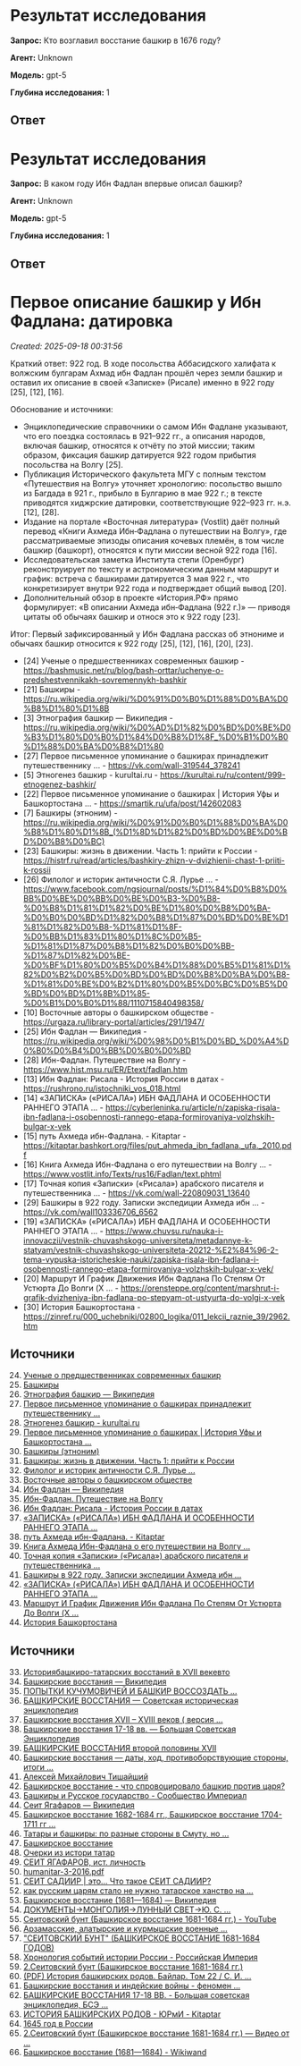 # Результат исследования

**Запрос:** Кто возглавил восстание башкир в 1676 году?

**Агент:** Unknown

**Модель:** gpt-5

**Глубина исследования:** 1

## Ответ

# Результат исследования

**Запрос:** В каком году Ибн Фадлан впервые описал башкир?

**Агент:** Unknown

**Модель:** gpt-5

**Глубина исследования:** 1

## Ответ

# Первое описание башкир у Ибн Фадлана: датировка

*Created: 2025-09-18 00:31:56*

Краткий ответ: 922 год. В ходе посольства Аббасидского халифата к волжским булгарам Ахмад ибн Фадлан прошёл через земли башкир и оставил их описание в своей «Записке» (Рисале) именно в 922 году [25], [12], [16].

Обоснование и источники:
- Энциклопедические справочники о самом Ибн Фадлане указывают, что его поездка состоялась в 921–922 гг., а описания народов, включая башкир, относятся к отчёту по этой миссии; таким образом, фиксация башкир датируется 922 годом прибытия посольства на Волгу [25].
- Публикация Исторического факультета МГУ с полным текстом «Путешествия на Волгу» уточняет хронологию: посольство вышло из Багдада в 921 г., прибыло в Булгарию в мае 922 г.; в тексте приводятся хиджрские датировки, соответствующие 922–923 гг. н.э. [12], [28].
- Издание на портале «Восточная литература» (Vostlit) даёт полный перевод «Книги Ахмеда Ибн‑Фадлана о путешествии на Волгу», где рассматриваемые эпизоды описания кочевых племён, в том числе башкир (башкорт), относятся к пути миссии весной 922 года [16].
- Исследовательская заметка Института степи (Оренбург) реконструирует по тексту и астрономическим данным маршрут и график: встреча с башкирами датируется 3 мая 922 г., что конкретизирует внутри 922 года и подтверждает общий вывод [20].
- Дополнительный обзор в проекте «История.РФ» прямо формулирует: «В описании Ахмеда ибн‑Фадлана (922 г.)» — приводя цитаты об обычаях башкир и относя это к 922 году [23].

Итог: Первый зафиксированный у Ибн Фадлана рассказ об этнониме и обычаях башкир относится к 922 году [25], [12], [16], [20], [23].

- [24] Ученые о предшественниках современных башкир - https://bashmusic.net/ru/blog/bash-orttar/uchenye-o-predshestvennikakh-sovremennykh-bashkir
- [21] Башкиры - https://ru.wikipedia.org/wiki/%D0%91%D0%B0%D1%88%D0%BA%D0%B8%D1%80%D1%8B
- [3] Этнография башкир — Википедия - https://ru.wikipedia.org/wiki/%D0%AD%D1%82%D0%BD%D0%BE%D0%B3%D1%80%D0%B0%D1%84%D0%B8%D1%8F_%D0%B1%D0%B0%D1%88%D0%BA%D0%B8%D1%80
- [27] Первое письменное упоминание о башкирах принадлежит путешественнику ... - https://vk.com/wall-319544_378241
- [5] Этногенез башкир - kurultai.ru - https://kurultai.ru/ru/content/999-etnogenez-bashkir/
- [22] Первое письменное упоминание о башкирах | История Уфы и Башкортостана ... - https://smartik.ru/ufa/post/142602083
- [7] Башкиры (этноним) - https://ru.wikipedia.org/wiki/%D0%91%D0%B0%D1%88%D0%BA%D0%B8%D1%80%D1%8B_(%D1%8D%D1%82%D0%BD%D0%BE%D0%BD%D0%B8%D0%BC)
- [23] Башкиры: жизнь в движении. Часть 1: прийти к России - https://histrf.ru/read/articles/bashkiry-zhizn-v-dvizhienii-chast-1-priiti-k-rossii
- [26] Филолог и историк античности С.Я. Лурье ... - https://www.facebook.com/ngsjournal/posts/%D1%84%D0%B8%D0%BB%D0%BE%D0%BB%D0%BE%D0%B3-%D0%B8-%D0%B8%D1%81%D1%82%D0%BE%D1%80%D0%B8%D0%BA-%D0%B0%D0%BD%D1%82%D0%B8%D1%87%D0%BD%D0%BE%D1%81%D1%82%D0%B8-%D1%81%D1%8F-%D0%BB%D1%83%D1%80%D1%8C%D0%B5-%D1%81%D1%87%D0%B8%D1%82%D0%B0%D0%BB-%D1%87%D1%82%D0%BE-%D0%BF%D1%80%D0%B5%D0%B4%D1%88%D0%B5%D1%81%D1%82%D0%B2%D0%B5%D0%BD%D0%BD%D0%B8%D0%BA%D0%B8-%D1%81%D0%BE%D0%B2%D1%80%D0%B5%D0%BC%D0%B5%D0%BD%D0%BD%D1%8B%D1%85-%D0%B1%D0%B0%D1%88/1110715840498358/
- [10] Восточные авторы о башкирском обществе - https://urgaza.ru/library-portal/articles/291/1947/
- [25] Ибн Фадлан — Википедия - https://ru.wikipedia.org/wiki/%D0%98%D0%B1%D0%BD_%D0%A4%D0%B0%D0%B4%D0%BB%D0%B0%D0%BD
- [28] Ибн-Фадлан. Путешествие на Волгу - https://www.hist.msu.ru/ER/Etext/fadlan.htm
- [13] Ибн Фадлан: Рисала - История России в датах - https://rushrono.ru/istochniki_vos_018.html
- [14] «ЗАПИСКА» («РИСАЛА») ИБН ФАДЛАНА И ОСОБЕННОСТИ РАННЕГО ЭТАПА ... - https://cyberleninka.ru/article/n/zapiska-risala-ibn-fadlana-i-osobennosti-rannego-etapa-formirovaniya-volzhskih-bulgar-x-vek
- [15] путь Ахмеда ибн-Фадлана. - Kitaptar - https://kitaptar.bashkort.org/files/put_ahmeda_ibn_fadlana._ufa._2010.pdf
- [16] Книга Ахмеда Ибн-Фадлана о его путешествии на Волгу ... - https://www.vostlit.info/Texts/rus16/Fadlan/text.phtml
- [17] Точная копия «Записки» («Рисала») арабского писателя и путешественника ... - https://vk.com/wall-220809031_13640
- [29] Башкиры в 922 году. Записки экспедиции Ахмеда ибн ... - https://vk.com/wall103336706_6562
- [19] «ЗАПИСКА» («РИСАЛА») ИБН ФАДЛАНА И ОСОБЕННОСТИ РАННЕГО ЭТАПА ... - https://www.chuvsu.ru/nauka-i-innovaczii/vestnik-chuvashskogo-universiteta/metadannye-k-statyam/vestnik-chuvashskogo-universiteta-20212-%E2%84%96-2-tema-vypuska-istoricheskie-nauki/zapiska-risala-ibn-fadlana-i-osobennosti-rannego-etapa-formirovaniya-volzhskih-bulgar-x-vek/
- [20] Маршрут И График Движения Ибн Фадлана По Степям От Устюрта До Волги (X ... - https://orensteppe.org/content/marshrut-i-grafik-dvizheniya-ibn-fadlana-po-stepyam-ot-ustyurta-do-volgi-x-vek
- [30] История Башкортостана - https://zinref.ru/000_uchebniki/02800_logika/011_lekcii_raznie_39/2962.htm

## Источники

24. [Ученые о предшественниках современных башкир](https://bashmusic.net/ru/blog/bash-orttar/uchenye-o-predshestvennikakh-sovremennykh-bashkir)
21. [Башкиры](https://ru.wikipedia.org/wiki/%D0%91%D0%B0%D1%88%D0%BA%D0%B8%D1%80%D1%8B)
3. [Этнография башкир — Википедия](https://ru.wikipedia.org/wiki/%D0%AD%D1%82%D0%BD%D0%BE%D0%B3%D1%80%D0%B0%D1%84%D0%B8%D1%8F_%D0%B1%D0%B0%D1%88%D0%BA%D0%B8%D1%80)
27. [Первое письменное упоминание о башкирах принадлежит путешественнику ...](https://vk.com/wall-319544_378241)
5. [Этногенез башкир - kurultai.ru](https://kurultai.ru/ru/content/999-etnogenez-bashkir/)
22. [Первое письменное упоминание о башкирах | История Уфы и Башкортостана ...](https://smartik.ru/ufa/post/142602083)
7. [Башкиры (этноним)](https://ru.wikipedia.org/wiki/%D0%91%D0%B0%D1%88%D0%BA%D0%B8%D1%80%D1%8B_(%D1%8D%D1%82%D0%BD%D0%BE%D0%BD%D0%B8%D0%BC))
23. [Башкиры: жизнь в движении. Часть 1: прийти к России](https://histrf.ru/read/articles/bashkiry-zhizn-v-dvizhienii-chast-1-priiti-k-rossii)
26. [Филолог и историк античности С.Я. Лурье ...](https://www.facebook.com/ngsjournal/posts/%D1%84%D0%B8%D0%BB%D0%BE%D0%BB%D0%BE%D0%B3-%D0%B8-%D0%B8%D1%81%D1%82%D0%BE%D1%80%D0%B8%D0%BA-%D0%B0%D0%BD%D1%82%D0%B8%D1%87%D0%BD%D0%BE%D1%81%D1%82%D0%B8-%D1%81%D1%8F-%D0%BB%D1%83%D1%80%D1%8C%D0%B5-%D1%81%D1%87%D0%B8%D1%82%D0%B0%D0%BB-%D1%87%D1%82%D0%BE-%D0%BF%D1%80%D0%B5%D0%B4%D1%88%D0%B5%D1%81%D1%82%D0%B2%D0%B5%D0%BD%D0%BD%D0%B8%D0%BA%D0%B8-%D1%81%D0%BE%D0%B2%D1%80%D0%B5%D0%BC%D0%B5%D0%BD%D0%BD%D1%8B%D1%85-%D0%B1%D0%B0%D1%88/1110715840498358/)
10. [Восточные авторы о башкирском обществе](https://urgaza.ru/library-portal/articles/291/1947/)
25. [Ибн Фадлан — Википедия](https://ru.wikipedia.org/wiki/%D0%98%D0%B1%D0%BD_%D0%A4%D0%B0%D0%B4%D0%BB%D0%B0%D0%BD)
28. [Ибн-Фадлан. Путешествие на Волгу](https://www.hist.msu.ru/ER/Etext/fadlan.htm)
13. [Ибн Фадлан: Рисала - История России в датах](https://rushrono.ru/istochniki_vos_018.html)
14. [«ЗАПИСКА» («РИСАЛА») ИБН ФАДЛАНА И ОСОБЕННОСТИ РАННЕГО ЭТАПА ...](https://cyberleninka.ru/article/n/zapiska-risala-ibn-fadlana-i-osobennosti-rannego-etapa-formirovaniya-volzhskih-bulgar-x-vek)
15. [путь Ахмеда ибн-Фадлана. - Kitaptar](https://kitaptar.bashkort.org/files/put_ahmeda_ibn_fadlana._ufa._2010.pdf)
16. [Книга Ахмеда Ибн-Фадлана о его путешествии на Волгу ...](https://www.vostlit.info/Texts/rus16/Fadlan/text.phtml)
17. [Точная копия «Записки» («Рисала») арабского писателя и путешественника ...](https://vk.com/wall-220809031_13640)
29. [Башкиры в 922 году. Записки экспедиции Ахмеда ибн ...](https://vk.com/wall103336706_6562)
19. [«ЗАПИСКА» («РИСАЛА») ИБН ФАДЛАНА И ОСОБЕННОСТИ РАННЕГО ЭТАПА ...](https://www.chuvsu.ru/nauka-i-innovaczii/vestnik-chuvashskogo-universiteta/metadannye-k-statyam/vestnik-chuvashskogo-universiteta-20212-%E2%84%96-2-tema-vypuska-istoricheskie-nauki/zapiska-risala-ibn-fadlana-i-osobennosti-rannego-etapa-formirovaniya-volzhskih-bulgar-x-vek/)
20. [Маршрут И График Движения Ибн Фадлана По Степям От Устюрта До Волги (X ...](https://orensteppe.org/content/marshrut-i-grafik-dvizheniya-ibn-fadlana-po-stepyam-ot-ustyurta-do-volgi-x-vek)
30. [История Башкортостана](https://zinref.ru/000_uchebniki/02800_logika/011_lekcii_raznie_39/2962.htm)


## Источники

33. [История ​башкиро-татарских восстаний в XVII векевто](https://realnoevremya.ru/articles/66289-istoriya-bashkiro-tatarskih-vosstaniy-v-xvii-veke)
30. [Башкирские восстания — Википедия](https://ru.wikipedia.org/wiki/%D0%91%D0%B0%D1%88%D0%BA%D0%B8%D1%80%D1%81%D0%BA%D0%B8%D0%B5_%D0%B2%D0%BE%D1%81%D1%81%D1%82%D0%B0%D0%BD%D0%B8%D1%8F)
3. [ПОПЫТКИ КУЧУМОВИЧЕЙ И БАШКИР ВОССОЗДАТЬ ...](https://cyberleninka.ru/article/n/popytki-kuchumovichey-i-bashkir-vossozdat-sibirskoe-hanstvo)
4. [БАШКИРСКИЕ ВОССТАНИЯ — Советская историческая энциклопедия](https://gufo.me/dict/history_encyclopedia/%D0%91%D0%90%D0%A8%D0%9A%D0%98%D0%A0%D0%A1%D0%9A%D0%98%D0%95_%D0%92%D0%9E%D0%A1%D0%A1%D0%A2%D0%90%D0%9D%D0%98%D0%AF)
31. [Башкирские восстания XVII – XVIII веков ( версия ...](https://vk.com/wall-92645049_5131)
32. [Башкирские восстания 17-18 вв. — Большая Советская Энциклопедия](https://www.bse.info-spravka.ru/bse/id_9193)
29. [БАШКИРСКИЕ ВОССТАНИЯ второй половины XVII](https://w.histrf.ru/articles/bashkirskie-vosstaniya-vtoroy-poloviny-xvii-pervoy-poloviny-xviii-vekov)
36. [Башкирские восстания — даты, ход, противоборствующие стороны, итоги ...](https://ru.ruwiki.ru/wiki/%D0%91%D0%B0%D1%88%D0%BA%D0%B8%D1%80%D1%81%D0%BA%D0%B8%D0%B5_%D0%B2%D0%BE%D1%81%D1%81%D1%82%D0%B0%D0%BD%D0%B8%D1%8F)
9. [Алексей Михайлович Тишайший](http://hrono.ru/biograf/bio_a/alexey_mih02.php)
38. [Башкирское восстание - что спровоцировало башкир против царя?](https://worldofhistory.ru/chto-sprovotsirovalo-bashkir-podnyatsya-protiv-russkogo-tsarya/)
35. [Башкиры и Русское государство - Сообщество Империал](https://imtw.org/topic/60079-bashkiry-i-russkoe-gosudarstvo/)
12. [Сеит Ягафаров — Википедия](https://ru.wikipedia.org/wiki/%D0%A1%D0%B5%D0%B8%D1%82_%D0%AF%D0%B3%D0%B0%D1%84%D0%B0%D1%80%D0%BE%D0%B2)
14. [Башкирское восстание 1682-1684 гг., Башкирское восстание 1704-1711 гг ...](https://studbooks.net/602764/istoriya/bashkirskoe_vosstanie_1682_1684)
37. [Татары и башкиры: по разные стороны в Смуту, но ...](https://samtatnews.ru/2017/05/26/%D1%82%D0%B0%D1%82%D0%B0%D1%80%D1%8B-%D0%B8-%D0%B1%D0%B0%D1%88%D0%BA%D0%B8%D1%80%D1%8B-%D0%BF%D0%BE-%D1%80%D0%B0%D0%B7%D0%BD%D1%8B%D0%B5-%D1%81%D1%82%D0%BE%D1%80%D0%BE%D0%BD%D1%8B-%D0%B2-%D1%81%D0%BC/)
16. [Башкирское восстание](https://www.hrono.ru/sobyt/1600sob/1681bash.php)
17. [Очерки из истори татар](http://gorbunovs.ru/wp-content/uploads/2017/01/1ishboldin_b_s_ocherki_iz_istorii_tatar.pdf)
18. [СЕИТ ЯГАФАРОВ, ист. личность](https://bashenc.online/ru/articles/79018/)
19. [humanitar-3-2016.pdf](http://static.bsu.az/w1/pdf2016%20h/humanitar-3-2016.pdf)
41. [СЕИТ САДИИР | это... Что такое СЕИТ САДИИР?](https://dic.academic.ru/dic.nsf/sie/15757/%D0%A1%D0%95%D0%98%D0%A2)
20. [как русским царям стало не нужно татарское ханство на ...](https://realnoevremya.ru/articles/63707-posle-padeniya-kasimova-izgnanie-tatar-s-russkoy-sluzhby)
34. [Башкирское восстание (1681—1684) — Википедия](https://ru.wikipedia.org/wiki/%D0%91%D0%B0%D1%88%D0%BA%D0%B8%D1%80%D1%81%D0%BA%D0%BE%D0%B5_%D0%B2%D0%BE%D1%81%D1%81%D1%82%D0%B0%D0%BD%D0%B8%D0%B5_(1681%E2%80%941684))
22. [ДОКУМЕНТЫ->МОНГОЛИЯ->ЛУННЫЙ СВЕТ->Ю. С. ...](https://www.vostlit.info/Texts/Dokumenty/Mongol/Lunnij_svet/text14.phtml?id=12315)
38. [Сеитовский бунт (Башкирское восстание 1681-1684 гг.) - YouTube](https://www.youtube.com/watch?v=lvG_UGhzaQQ)
24. [Арзамасские, алатырские и курмышские военные ...](https://idmedina.ru/books/regions/)
39. ["СЕИТОВСКИЙ БУНТ" (БАШКИРСКОЕ ВОССТАНИЕ 1681-1684 ГОДОВ)](https://dzen.ru/video/watch/671cc30267dffb409b3ce71c)
26. [Хронология событий истории России - Российская Империя](https://www.rusempire.ru/khronologiya-sobytij-istorii-rossii.html)
36. [2.Сеитовский бунт (Башкирское восстание 1681-1684 гг.)](https://vk.com/video-76096781_170783314)
28. [(PDF) История башкирских родов. Байлар. Том 22 / С. И. ...](https://www.academia.edu/33861979/%D0%98%D1%81%D1%82%D0%BE%D1%80%D0%B8%D1%8F_%D0%B1%D0%B0%D1%88%D0%BA%D0%B8%D1%80%D1%81%D0%BA%D0%B8%D1%85_%D1%80%D0%BE%D0%B4%D0%BE%D0%B2_%D0%91%D0%B0%D0%B9%D0%BB%D0%B0%D1%80_%D0%A2%D0%BE%D0%BC_22_%D0%A1_%D0%98_%D0%A5%D0%B0%D0%BC%D0%B8%D0%B4%D1%83%D0%BB%D0%BB%D0%B8%D0%BD_%D0%91_%D0%90_%D0%90%D0%B7%D0%BD%D0%B0%D0%B1%D0%B0%D0%B5%D0%B2_%D0%98_%D0%A0_%D0%A1%D0%B0%D0%B8%D1%82%D0%B1%D0%B0%D1%82%D1%82%D0%B0%D0%BB%D0%BE%D0%B2_%D0%A0_%D0%A0_%D0%A8%D0%B0%D0%B9%D1%85%D0%B5%D0%B5%D0%B2_%D0%A0_%D0%A0_%D0%90%D1%81%D1%8B%D0%BB%D0%B3%D1%83%D0%B6%D0%B8%D0%BD_%D0%98_%D0%9C_%D0%92%D0%B0%D1%81%D0%B8%D0%BB%D1%8C%D0%B5%D0%B2_%D0%90_%D0%9C_%D0%97%D0%B0%D0%B9%D0%BD%D1%83%D0%BB%D0%BB%D0%B8%D0%BD_%D0%92_%D0%93_%D0%92%D0%BE%D0%BB%D0%BA%D0%BE%D0%B2_%D0%90_%D0%90_%D0%9A%D0%B0%D1%80%D0%B8%D0%BC%D0%BE%D0%B2_%D0%A3%D1%84%D0%B0_%D0%98%D0%98%D0%AF%D0%9B_%D0%A3%D0%9D%D0%A6_%D0%A0%D0%90%D0%9D_%D0%A3%D1%84%D0%B8%D0%BC%D1%81%D0%BA%D0%B8%D0%B9_%D0%BF%D0%BE%D0%BB%D0%B8%D0%B3%D1%80%D0%B0%D1%84%D0%BA%D0%BE%D0%BC%D0%B1%D0%B8%D0%BD%D0%B0%D1%82_2016_916_%D1%81_%D0%B8%D0%BB%D0%BB)
33. [Башкирские восстания и индейские войны - феномен ...](https://vk.com/wall-56611080_42321)
34. [БАШКИРСКИЕ ВОССТАНИЯ 17-18 ВВ. - Большая советская энциклопедия, БСЭ ...](https://slovar.cc/enc/bse/1976760.html)
35. [ИСТОРИЯ БАШКИРСКИХ РОДОВ - ЮРмИ - Kitaptar](https://kitaptar.bashkort.org/files/istoriya_bashkirskih_rodov._tom21._yurmi._ufa._2016.pdf)
37. [1645 год в России](https://ru.wikipedia.org/wiki/1645_%D0%B3%D0%BE%D0%B4_%D0%B2_%D0%A0%D0%BE%D1%81%D1%81%D0%B8%D0%B8)
40. [2.Сеитовский бунт (Башкирское восстание 1681-1684 гг.) — Видео от ...](https://yandex.ru/video/preview/17055600169442275911)
42. [Башкирское восстание (1681—1684) - Wikiwand](https://www.wikiwand.com/ru/articles/%D0%91%D0%B0%D1%88%D0%BA%D0%B8%D1%80%D1%81%D0%BA%D0%BE%D0%B5_%D0%B2%D0%BE%D1%81%D1%81%D1%82%D0%B0%D0%BD%D0%B8%D0%B5_(1681%E2%80%941684))
